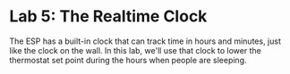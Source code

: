 # Lab 5: The Realtime Clock
The ESP has a built-in clock that can track time in hours and minutes, just like the clock on the wall. In this lab, we'll use that clock to lower the thermostat set point during the hours when people are sleeping.
